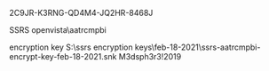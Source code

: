 2C9JR-K3RNG-QD4M4-JQ2HR-8468J

SSRS
openvista\aatrcmpbi

encryption key
S:\ssrs encryption keys\feb-18-2021\ssrs-aatrcmpbi-encrypt-key-feb-18-2021.snk
M3dsph3r3!2019

